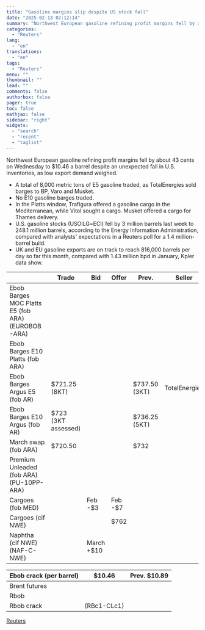 ```yaml
---
title: "Gasoline margins slip despite US stock fall"
date: "2025-02-13 02:12:14"
summary: "Northwest European gasoline refining profit margins fell by about 43 cents on Wednesday to $10.46 a barrel despite an unexpected fall in U.S. inventories, as low export demand weighed.A total of 8,000 metric tons of E5 gasoline traded, as TotalEnergies sold barges to BP, Varo and Musket. No E10 gasoline..."
categories:
  - "Reuters"
lang:
  - "en"
translations:
  - "en"
tags:
  - "Reuters"
menu: ""
thumbnail: ""
lead: ""
comments: false
authorbox: false
pager: true
toc: false
mathjax: false
sidebar: "right"
widgets:
  - "search"
  - "recent"
  - "taglist"
---
```


Northwest European gasoline refining profit margins fell by about 43 cents on Wednesday to $10.46 a barrel despite an unexpected fall in U.S. inventories, as low export demand weighed.

* A total of 8,000 metric tons of E5 gasoline traded, as TotalEnergies sold barges to BP, Varo and Musket.
* No E10 gasoline barges traded.
* In the Platts window, Trafigura offered a gasoline cargo in the Mediterranean, while Vitol sought a cargo. Musket offered a cargo for Thames delivery.
* U.S. gasoline stocks (USOILG=ECI) fell by 3 million barrels last week to 248.1 million barrels, according to the Energy Information Administration, compared with analysts' expectations in a Reuters poll for a 1.4 million-barrel build.
* UK and EU gasoline exports are on track to reach 816,000 barrels per day so far this month, compared with 1.43 million bpd in January, Kpler data show.

|  | Trade | Bid | Offer | Prev. | Seller | Buyer |
| --- | --- | --- | --- | --- | --- | --- |
| Ebob Barges MOC Platts E5  (fob ARA)  (EUROBOB-ARA) |  |  |  |  |  |  |
| Ebob Barges E10 Platts (fob ARA) |  |  |  |  |  |  |
| Ebob Barges Argus E5 (fob AR) | $721.25 (8KT) |  |  | $737.50 (3KT) | TotalEnergies | BP, Musket, Varo |
| Ebob Barges E10 Argus (fob AR) | $723 (3KT assessed) |  |  | $736.25 (5KT) |  |  |
| March swap (fob ARA) | $720.50 |  |  | $732 |  |  |
| Premium Unleaded (fob ARA)  (PU-10PP-ARA) |  |  |  |  |  |  |
| Cargoes  (fob MED) |  | Feb -$3 | Feb -$7 |  |  |  |
| Cargoes (cif NWE) |  |  | $762 |  |  |  |
| Naphtha  (cif NWE)  (NAF-C-NWE) |  | March +$10 |  |  |  |  |

| Ebob crack (per barrel) | $10.46 | Prev. $10.89 |
| --- | --- | --- |
| Brent futures |  | |
| Rbob |  | |
| Rbob crack | (RBc1-CLc1) | |

[Reuters](https://www.tradingview.com/news/reuters.com,2025:newsml_L1N3P310R:0-gasoline-margins-slip-despite-us-stock-fall/)
